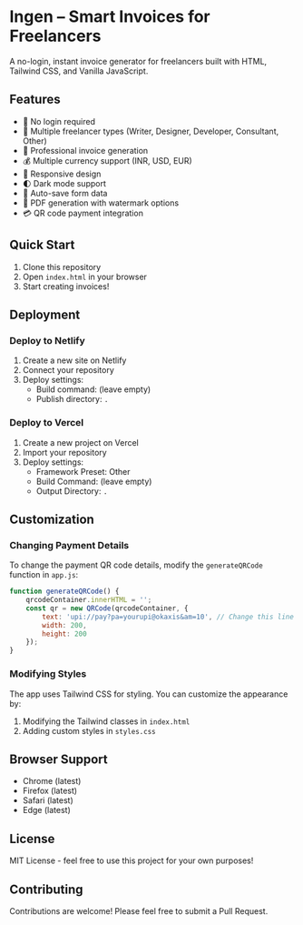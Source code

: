 # Ingen – Smart Invoices for Freelancers

A no-login, instant invoice generator for freelancers built with HTML, Tailwind CSS, and Vanilla JavaScript.

## Features

- 🚀 No login required
- 💼 Multiple freelancer types (Writer, Designer, Developer, Consultant, Other)
- 📝 Professional invoice generation
- 💰 Multiple currency support (INR, USD, EUR)
- 📱 Responsive design
- 🌓 Dark mode support
- 💾 Auto-save form data
- 📄 PDF generation with watermark options
- 💳 QR code payment integration

## Quick Start

1. Clone this repository
2. Open `index.html` in your browser
3. Start creating invoices!

## Deployment

### Deploy to Netlify

1. Create a new site on Netlify
2. Connect your repository
3. Deploy settings:
   - Build command: (leave empty)
   - Publish directory: `.`

### Deploy to Vercel

1. Create a new project on Vercel
2. Import your repository
3. Deploy settings:
   - Framework Preset: Other
   - Build Command: (leave empty)
   - Output Directory: `.`

## Customization

### Changing Payment Details

To change the payment QR code details, modify the `generateQRCode` function in `app.js`:

```javascript
function generateQRCode() {
    qrcodeContainer.innerHTML = '';
    const qr = new QRCode(qrcodeContainer, {
        text: 'upi://pay?pa=yourupi@okaxis&am=10', // Change this line
        width: 200,
        height: 200
    });
}
```

### Modifying Styles

The app uses Tailwind CSS for styling. You can customize the appearance by:

1. Modifying the Tailwind classes in `index.html`
2. Adding custom styles in `styles.css`

## Browser Support

- Chrome (latest)
- Firefox (latest)
- Safari (latest)
- Edge (latest)

## License

MIT License - feel free to use this project for your own purposes!

## Contributing

Contributions are welcome! Please feel free to submit a Pull Request.
